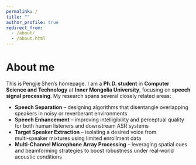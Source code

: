 ```yaml
---
permalink: /
title: ""
author_profile: true
redirect_from: 
  - /about/
  - /about.html
---
```


About me
======
This is Pengjie Shen’s homepage. I am a **Ph.D. student** in **Computer Science and Technology** at **Inner Mongolia University**, focusing on **speech signal processing**. My research spans several closely related areas:
- **Speech Separation** – designing algorithms that disentangle overlapping speakers in noisy or reverberant environments  
- **Speech Enhancement** – improving intelligibility and perceptual quality for both human listeners and downstream ASR systems  
- **Target Speaker Extraction** – isolating a desired voice from multi‑speaker mixtures using limited enrollment data  
- **Multi‑Channel Microphone Array Processing** – leveraging spatial cues and beamforming strategies to boost robustness under real‑world acoustic conditions



